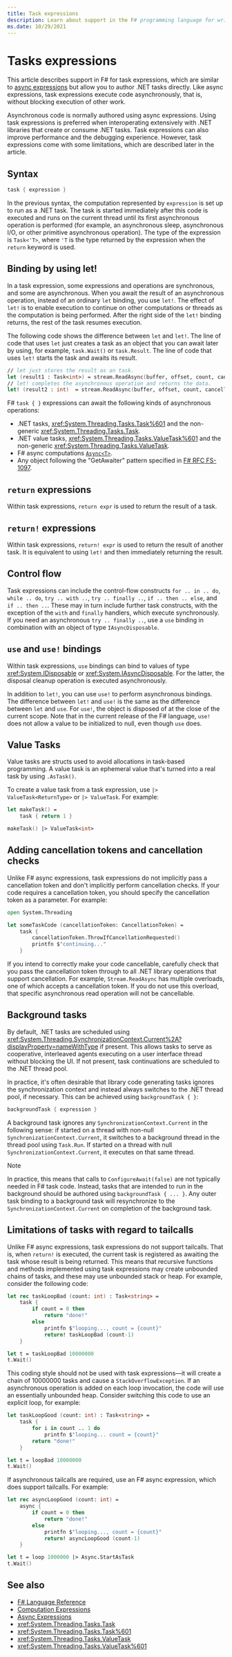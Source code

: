 ```yaml
---
title: Task expressions
description: Learn about support in the F# programming language for writing task expressions, which author .NET tasks directly.
ms.date: 10/29/2021
---
```

# Tasks expressions

This article describes support in F# for task expressions, which are similar to [async expressions](async-expressions.md) but allow you to author .NET tasks directly. Like async expressions, task expressions execute code asynchronously, that is, without blocking execution of other work.

Asynchronous code is normally authored using async expressions. Using task expressions is preferred when interoperating extensively with .NET libraries that create or consume .NET tasks. Task expressions can also improve performance and the debugging experience. However, task expressions come with some limitations, which are described later in the article.

## Syntax

```fsharp
task { expression }
```

In the previous syntax, the computation represented by `expression` is set up to run as a .NET task. The task is started immediately after this code is executed and runs on the current thread until its first asynchronous operation is performed (for example, an asynchronous sleep, asynchronous I/O, or other primitive asynchronous operation). The type of the expression is `Task<'T>`, where `'T` is the type returned by the expression when the `return` keyword is used.

## Binding by using let!

In a task expression, some expressions and operations are synchronous, and some are asynchronous. When you await the result of an asynchronous operation, instead of an ordinary `let` binding, you use `let!`. The effect of `let!` is to enable execution to continue on other computations or threads as the computation is being performed. After the right side of the `let!` binding returns, the rest of the task resumes execution.

The following code shows the difference between `let` and `let!`. The line of code that uses `let` just creates a task as an object that you can await later by using, for example, `task.Wait()` or `task.Result`. The line of code that uses `let!` starts the task and awaits its result.

```fsharp
// let just stores the result as an task.
let (result1 : Task<int>) = stream.ReadAsync(buffer, offset, count, cancellationToken)
// let! completes the asynchronous operation and returns the data.
let! (result2 : int)  = stream.ReadAsync(buffer, offset, count, cancellationToken)
```

F# `task { }` expressions can await the following kinds of asynchronous operations:

* .NET tasks, <xref:System.Threading.Tasks.Task%601> and the non-generic <xref:System.Threading.Tasks.Task>.
* .NET value tasks, <xref:System.Threading.Tasks.ValueTask%601> and the non-generic <xref:System.Threading.Tasks.ValueTask>.
* F# async computations [`Async<T>`](https://fsharp.github.io/fsharp-core-docs/reference/fsharp-control-fsharpasync.html).
* Any object following the "GetAwaiter" pattern specified in [F# RFC FS-1097](https://github.com/fsharp/fslang-design/blob/main/FSharp-6.0/FS-1097-task-builder.md).

## `return` expressions

Within task expressions, `return expr` is used to return the result of a task.

## `return!` expressions

Within task expressions, `return! expr` is used to return the result of another task. It is equivalent to using `let!` and then immediately returning the result.

## Control flow

Task expressions can include the control-flow constructs `for .. in .. do`, `while .. do`, `try .. with ..`, `try .. finally ..`, `if .. then .. else`, and `if .. then ..`. These may in turn include further task constructs, with the exception of the `with` and `finally` handlers, which execute synchronously. If you need an asynchronous `try .. finally ..`, use a `use` binding in combination with an object of type `IAsyncDisposable`.

## `use` and `use!` bindings

Within task expressions, `use` bindings can bind to values of type <xref:System.IDisposable> or <xref:System.IAsyncDisposable>. For the latter, the disposal cleanup operation is executed asynchronously.

In addition to `let!`, you can use `use!` to perform asynchronous bindings. The difference between `let!` and `use!` is the same as the difference between `let` and `use`. For `use!`, the object is disposed of at the close of the current scope. Note that in the current release of the F# language, `use!` does not allow a value to be initialized to null, even though `use` does.

## Value Tasks

Value tasks are structs used to avoid allocations in task-based programming. A value task is an ephemeral value that's turned into a real task by using `.AsTask()`.

To create a value task from a task expression, use `|> ValueTask<ReturnType>` or `|> ValueTask`. For example:

```fsharp
let makeTask() =
    task { return 1 }

makeTask() |> ValueTask<int>
```

## Adding cancellation tokens and cancellation checks

Unlike F# async expressions, task expressions do not implicitly pass a cancellation token and don't implicitly perform cancellation checks. If your code requires a cancellation token, you should specify the cancellation token as a parameter. For example:

```fsharp
open System.Threading

let someTaskCode (cancellationToken: CancellationToken) =
    task {
        cancellationToken.ThrowIfCancellationRequested()
        printfn $"continuing..."
    }
```

If you intend to correctly make your code cancellable, carefully check that you pass the cancellation token through to all .NET library operations that support cancellation. For example, `Stream.ReadAsync` has multiple overloads, one of which accepts a cancellation token. If you do not use this overload, that specific asynchronous read operation will not be cancellable.

## Background tasks

By default, .NET tasks are scheduled using <xref:System.Threading.SynchronizationContext.Current%2A?displayProperty=nameWithType> if present. This allows tasks to serve as cooperative, interleaved agents executing on a user interface thread without blocking the UI. If not present, task continuations are scheduled to the .NET thread pool.

In practice, it's often desirable that library code generating tasks ignores the synchronization context and instead always switches to the .NET thread pool, if necessary. This can be achieved using `backgroundTask { }`:

```fsharp
backgroundTask { expression }    
```

A background task ignores any `SynchronizationContext.Current` in the following sense: if started on a thread with non-null `SynchronizationContext.Current`, it switches to a background thread in the thread pool using `Task.Run`. If started on a thread with null `SynchronizationContext.Current`, it executes on that same thread.

> [!NOTE]
> In practice, this means that calls to `ConfigureAwait(false)` are not typically needed in F# task code. Instead, tasks that are intended to run in the background should be authored using `backgroundTask { ... }`. Any outer task binding to a background task will resynchronize to the `SynchronizationContext.Current` on completion of the background task.

## Limitations of tasks with regard to tailcalls

Unlike F# async expressions, task expressions do not support tailcalls. That is, when `return!` is executed, the current task is registered as awaiting the task whose result is being returned. This means that recursive functions and methods implemented using task expressions may create unbounded chains of tasks, and these may use unbounded stack or heap. For example, consider the following code:

```fsharp
let rec taskLoopBad (count: int) : Task<string> =
    task {
        if count = 0 then
            return "done!"
        else
            printfn $"looping..., count = {count}"
            return! taskLoopBad (count-1)
    }

let t = taskLoopBad 10000000
t.Wait()
```

This coding style should not be used with task expressions&mdash;it will create a chain of 10000000 tasks and cause a `StackOverflowException`. If an asynchronous operation is added on each loop invocation, the code will use an essentially unbounded heap. Consider switching this code to use an explicit loop, for example:

```fsharp
let taskLoopGood (count: int) : Task<string> =
    task {
        for i in count .. 1 do
            printfn $"looping... count = {count}"
        return "done!"
    }

let t = loopBad 10000000
t.Wait()
```

If asynchronous tailcalls are required, use an F# async expression, which does support tailcalls. For example:

```fsharp
let rec asyncLoopGood (count: int) =
    async {
        if count = 0 then
            return "done!"
        else
            printfn $"looping..., count = {count}"
            return! asyncLoopGood (count-1)
    }

let t = loop 1000000 |> Async.StartAsTask
t.Wait()
```

## See also

- [F# Language Reference](index.md)
- [Computation Expressions](computation-expressions.md)
- [Async Expressions](async-expressions.md)
- <xref:System.Threading.Tasks.Task>
- <xref:System.Threading.Tasks.Task%601>
- <xref:System.Threading.Tasks.ValueTask>
- <xref:System.Threading.Tasks.ValueTask%601>
